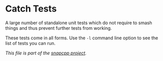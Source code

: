Catch Tests
===========

A large number of standalone unit tests which do not require to smash
things and thus prevent further tests from working.

These tests come in all forms. Use the `-l` command line option to see
the list of tests you can run.


_This file is part of the [snapcpp project](http://snapwebsites.org/)._
